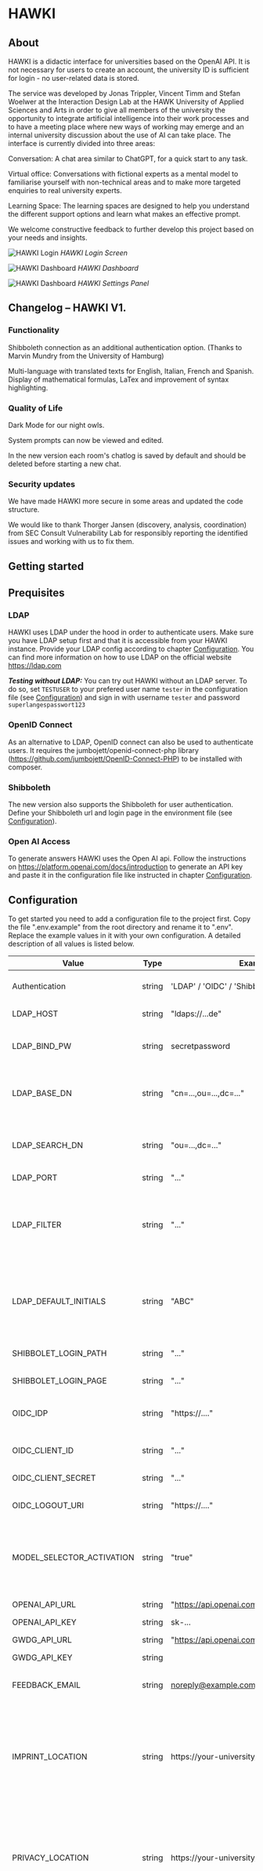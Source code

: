 # HAWKI

## About

HAWKI is a didactic interface for universities based on the OpenAI API. It is not necessary for users to create an account, the university ID is sufficient for login - no user-related data is stored.

The service was developed by Jonas Trippler, Vincent Timm and Stefan Woelwer at the Interaction Design Lab at the HAWK University of Applied Sciences and Arts in order to give all members of the university the opportunity to integrate artificial intelligence into their work processes and to have a meeting place where new ways of working may emerge and an internal university discussion about the use of AI can take place. The interface is currently divided into three areas:

Conversation: A chat area similar to ChatGPT, for a quick start to any task.

Virtual office: Conversations with fictional experts as a mental model to familiarise yourself with non-technical areas and to make more targeted enquiries to real university experts.

Learning Space: The learning spaces are designed to help you understand the different support options and learn what makes an effective prompt.

We welcome constructive feedback to further develop this project based on your needs and insights.

<!-- ![HAWKI Login](/img/hawki-screenshot-login.png) -->
![HAWKI Login](/public/img/readmePic1.jpeg)
_HAWKI Login Screen_

<!-- ![HAWKI Dashboard](/img/hawki-screenshot-dashboard.jpg) -->
![HAWKI Dashboard](/public/img/readmePic3.jpeg)
_HAWKI Dashboard_

![HAWKI Dashboard](/public/img/readmePic2.jpeg)
_HAWKI Settings Panel_


## Changelog – HAWKI V1. 

### Functionality 

Shibboleth connection as an additional authentication option. (Thanks to Marvin Mundry from the University of Hamburg)

Multi-language with translated texts for English, Italian, French and Spanish.
Display of mathematical formulas, LaTex and improvement of syntax highlighting.

### Quality of Life 

Dark Mode for our night owls.

System prompts can now be viewed and edited.

In the new version each room's chatlog is saved by default and should be deleted before starting a new chat.


### Security updates

We have made HAWKI more secure in some areas and updated the code structure.

We would like to thank Thorger Jansen (discovery, analysis, coordination) from SEC Consult Vulnerability Lab for responsibly reporting the identified issues and working with us to fix them.

## Getting started

## Prequisites

### LDAP

HAWKI uses LDAP under the hood in order to authenticate users. Make sure you have LDAP setup first and that it is accessible from your HAWKI instance. Provide your LDAP config according to chapter [Configuration](#configuration). You can find more information on how to use LDAP on the official website https://ldap.com

_**Testing without LDAP:**_ You can try out HAWKI without an LDAP server. To do so, set `TESTUSER` to your prefered user name `tester` in the configuration file (see [Configuration](#configuration)) and sign in with username `tester` and password `superlangespasswort123`

### OpenID Connect

As an alternative to LDAP, OpenID connect can also be used to 
authenticate users. It requires the jumbojett/openid-connect-php
library (https://github.com/jumbojett/OpenID-Connect-PHP)
to be installed with composer.

### Shibboleth 

The new version also supports the Shibboleth for user authentication. Define your Shibboleth url and login page in the environment file (see [Configuration](#configuration)).

### Open AI Access

To generate answers HAWKI uses the Open AI api. Follow the instructions on https://platform.openai.com/docs/introduction to generate an API key and paste it in the configuration file like instructed in chapter [Configuration](#configuration).


## Configuration

To get started you need to add a configuration file to the project first. Copy the file ".env.example" from the root directory and rename it to ".env". Replace the example values in it with your own configuration. A detailed description of all values is listed below.

| Value            | Type    | Example                                | Description                                                                                                                                        |
| ---------------- | ------- | -------------------------------------- | -------------------------------------------------------------------------------------------------------------------------------------------------- |
| Authentication   | string  | 'LDAP' / 'OIDC' / 'Shibboleth'                     | Authentication method: LDAP or OpenID Connect                                                                                                      |
| LDAP_HOST        | string  | "ldaps://...de"                        | The URL of your LDAP server.                                                                                                                       |
| LDAP_BIND_PW     | string  | secretpassword                         | Password of the user that is trying to bind to the LDAP Server.                                                                                    |
| LDAP_BASE_DN     | string  | "cn=...,ou=...,dc=..."                 | Distinguised name that is used to initially bind to your LDAP server.                                                                              |
| LDAP_SEARCH_DN   | string  | "ou=...,dc=..."                        | Distinguished name that is used for authenticating users.                                                                                          |
| LDAP_PORT  | string  | "..."                        | The LDAP port.                                                                                          |
| LDAP_FILTER  | string  | "..."  | LDAP Filter. Choose the filter based on your LDAP configuration. See .env.example for more details.|
| LDAP_DEFAULT_INITIALS  | string  | "ABC"  | User initials to use for every user. If not set, try to compute initials from LDAP displayname.|
| SHIBBOLET_LOGIN_PATH    | string  | "..."                                  | Path to shibboleth login page.                                                                                               |
| SHIBBOLET_LOGIN_PAGE    | string  | "..."                                  | Shibboleth login page.                                                                                               |
| OIDC_IDP          | string  | "https://...."                         | URL of the Identity provider supporting OpenID Connect.                                                                                            |
| OIDC_CLIENT_ID    | string  | "..."                                  | Client Id for this application in Identity provider.                                                                                               |
| OIDC_CLIENT_SECRET | string  | "..."                                 | Secret key for OpenID Connect. 
| OIDC_LOGOUT_URI | string  | "https://...."                                 | URL to logout from Identity provider                                                                                                                  |
| MODEL_SELECTOR_ACTIVATION   | string  | "true" | Set to true to activate dropdown. Deactivated Dropdown will force Gpt-4-0 as default model.                                                                                                                                    |
| OPENAI_API_URL   | string  | "https://api.openai.com/v1/chat/completions" | Open AI Endpoint URL                                                                                                                                    |
| OPENAI_API_KEY   | string  | sk-...                                 | Open AI Api key                                                                                                                                    |
| GWDG_API_URL   | string  | "https://api.openai.com/v1/chat/completions" | GWDG Endpoint URL                                                                                                                                    |
| GWDG_API_KEY   | string  |                                 | GWDG Api key                                                                                                                                     |
| FEEDBACK_EMAIL | string  | noreply@example.com        | Replaces the builtin feedback form with a mailto: hyperlink.                 |
| IMPRINT_LOCATION | string  | https://your-university/imprint        | A link to your imprint. Alternatively you can replace the file index.php under /impressum with your own html/ php of your imprint.                 |
| PRIVACY_LOCATION | string  | https://your-university/privacy-policy | A link to your privacy policy. Alternatively you can replace the file index.php under /datenschutz with your own html/ php of your privacy policy. |
| TESTUSER         | string | "tester"                                | Set value for testing purposes. Leave TESTUSER and TESTPASSWORD empty or comment them out to disable test user.                    |
| TESTPASSWORD         | string | "superlangespasswort123"  | Set value for testing purposes. Leave TESTUSER and TESTPASSWORD empty or comment them out to disable test user.                           |
| FAVICON_URI  | string  | "https://...."                                 | Link to favicon |
| DEFAULT_LANGUAGE  | string  | "de_DE"/ "en_US"/ "es_ES"/ "fr_FR"/ "it_IT"               | Default website language. Only applicable if the user has not previously changed the language or their browser language is not one of the supported languages. Current supported languages: 'de_DE', 'en_US', 'es_ES', 'fr_FR', 'it_IT'  |
| CHATLOG_ENCRYPTION_SALT | string | ... | Set a strong salt specific to your application. This will be user to encrypt users' chatlogs in localstorage.|
## Web Server Configuration

There are a few things to keep in mind when publishing your HAWKI instance on a webserver.

First and foremost your webserver needs PHP support.

Also, make sure that you disable `output_buffering` in your webserver configuration otherwise you might run into issues when receiving the repsonse stream from Open AI.

If you are setting up a new server, make sure that you install the cURL library. https://www.php.net/manual/de/book.curl.php

**_IMPORTANT:_** _Keep the `.env` configuration file secret. Make sure your webserver does not allow directory listing and it blocks access to this configuration file. By default the `.env` file is located in the private folder with restricted access on apache. Double check that it can not be queried with a simple GET request via http://your-hawki-domain/private/.env_

## Branding

To swap out the HAWK logo for your own, replace the logo.svg file inside the `img` folder. Make sure to either keep the format as svg or replace all references to logo.svg with your respective filetype.

Of course, you can modify stylesheets and html files and adjust them to your liking.

## Third-Party Libraries

This project utilizes the following third-party libraries:

[KaTeX](https://github.com/KaTeX/KaTeX) - A fast, easy-to-use JavaScript library for TeX math rendering.
  - License: MIT. See [here](https://github.com/KaTeX/KaTeX/blob/master/LICENSE) for details.

[Highlight JS](https://github.com/highlightjs/highlight.js) - Syntax highlighting for the Web.
  - License: MIT. See [here](https://github.com/highlightjs/highlight.js/blob/main/LICENSE) for details.

[jQuery](https://github.com/jquery/jquery) - A fast, small, and feature-rich JavaScript library.
  - License: MIT. See [here](https://github.com/jquery/jquery/blob/main/LICENSE.txt) for details.

## Contact & License

This project is licensed under the terms of the MIT license. If you have any questions, feel free to get in touch via [Email](mailto:vincent.timm2@hawk.de)
